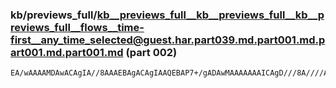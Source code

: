 ### kb/previews_full/kb__previews_full__kb__previews_full__kb__previews_full__flows__time-first__any_time_selected@guest.har.part039.md.part001.md.part001.md.part001.md (part 002)

```md
EA/wAAAAMDAwACAgIA//8AAAEBAgACAgIAAQEBAP7+/gADAwMAAAAAAAICAgD///8A////AAEBAQD+/v4AAQEBAAAAAAACAgIAAP8AAAIBAQACAgEAAwICAAMBAQAEAgIABgICAAMCAgAEAwIABAEAAAQDAgA
```

```
